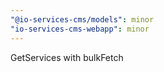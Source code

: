 ```yaml
---
"@io-services-cms/models": minor
"io-services-cms-webapp": minor
---
```


GetServices with bulkFetch
